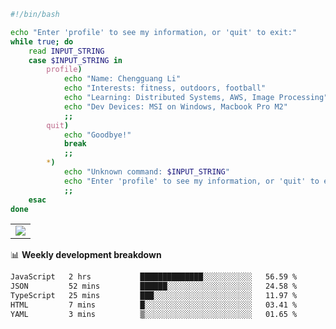 ```bash
#!/bin/bash

echo "Enter 'profile' to see my information, or 'quit' to exit:"
while true; do
    read INPUT_STRING
    case $INPUT_STRING in
        profile)
            echo "Name: Chengguang Li"
            echo "Interests: fitness, outdoors, football"
            echo "Learning: Distributed Systems, AWS, Image Processing"
            echo "Dev Devices: MSI on Windows, Macbook Pro M2"
            ;;
        quit)
            echo "Goodbye!"
            break
            ;;
        *)
            echo "Unknown command: $INPUT_STRING"
            echo "Enter 'profile' to see my information, or 'quit' to exit:"
            ;;
    esac
done

```

<!--Contribution Graph-->
<table>
  <tr>
    <td>
      <picture>
        <source media="(prefers-color-scheme: light)" srcset="https://github-readme-activity-graph.vercel.app/graph?username=chengguang-li&theme=xcode&bg_color=FF000000&color=000000&hide_border=true" />
        <img src="https://github-readme-activity-graph.vercel.app/graph?username=chengguang-li&theme=xcode&bg_color=FF000000&hide_border=true" />
      </picture>
  </tr>
</table>

📊 **Weekly development breakdown**

<!--START_SECTION:waka-->

```txt
JavaScript   2 hrs           ██████████████░░░░░░░░░░░   56.59 %
JSON         52 mins         ██████░░░░░░░░░░░░░░░░░░░   24.58 %
TypeScript   25 mins         ███░░░░░░░░░░░░░░░░░░░░░░   11.97 %
HTML         7 mins          █░░░░░░░░░░░░░░░░░░░░░░░░   03.41 %
YAML         3 mins          ▒░░░░░░░░░░░░░░░░░░░░░░░░   01.65 %
```

<!--END_SECTION:waka-->

